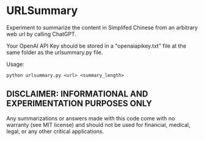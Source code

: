 # URLSummary

Experiment to summarize the content in Simplifed Chinese from an arbitrary web url by calling ChatGPT.

Your OpenAI API Key should be stored in a "openaiapikey.txt" file at the same folder as the urlsummary.py file.

Usage:

    python urlsummary.py <url> <summary_length>

## DISCLAIMER: INFORMATIONAL AND EXPERIMENTATION PURPOSES ONLY

Any summarizations or answers made with this code come with no warranty (see MIT license) and should not be used for financial, medical, legal, or any other critical applications.
